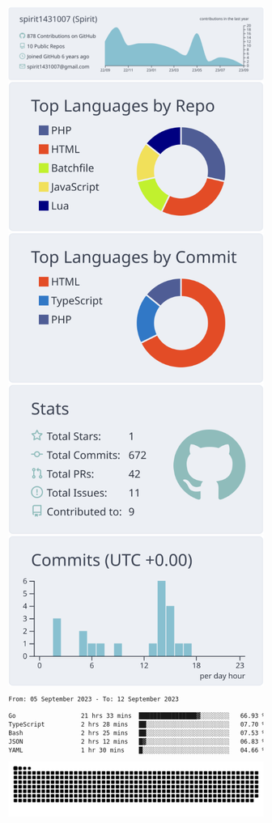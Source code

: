 [![](https://raw.githubusercontent.com/spirit1431007/spirit1431007/master/profile-summary-card-output/nord_bright/0-profile-details.svg)](https://git.io/spiritx)
[![](https://raw.githubusercontent.com/spirit1431007/spirit1431007/master/profile-summary-card-output/nord_bright/1-repos-per-language.svg)](https://git.io/spiritx) [![](https://raw.githubusercontent.com/spirit1431007/spirit1431007/master/profile-summary-card-output/nord_bright/2-most-commit-language.svg)](https://git.io/spiritx)
[![](https://raw.githubusercontent.com/spirit1431007/spirit1431007/master/profile-summary-card-output/nord_bright/3-stats.svg)](https://git.io/spiritx) [![](https://raw.githubusercontent.com/spirit1431007/spirit1431007/master/profile-summary-card-output/nord_bright/4-productive-time.svg)](https://git.io/spiritx)

<!--START_SECTION:waka-->

```txt
From: 05 September 2023 - To: 12 September 2023

Go                  21 hrs 33 mins  ████████████████▓░░░░░░░░   66.93 %
TypeScript          2 hrs 28 mins   ██░░░░░░░░░░░░░░░░░░░░░░░   07.70 %
Bash                2 hrs 25 mins   ██░░░░░░░░░░░░░░░░░░░░░░░   07.53 %
JSON                2 hrs 12 mins   █▓░░░░░░░░░░░░░░░░░░░░░░░   06.83 %
YAML                1 hr 30 mins    █░░░░░░░░░░░░░░░░░░░░░░░░   04.66 %
```

<!--END_SECTION:waka-->

![contribution](https://github.com/spirit1431007/spirit1431007/blob/output/github-contribution-grid-snake.svg)
